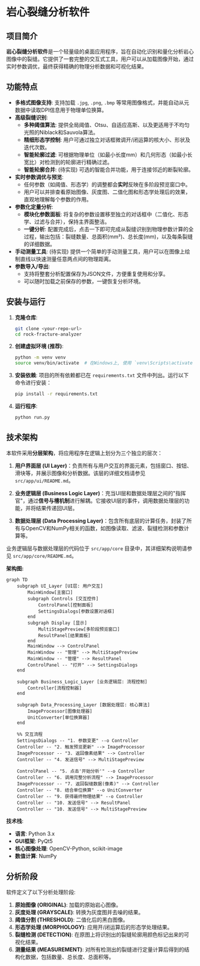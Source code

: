 # 岩心裂缝分析软件

## 项目简介

**岩心裂缝分析软件**是一个轻量级的桌面应用程序，旨在自动化识别和量化分析岩心图像中的裂缝。它提供了一套完整的交互式工具，用户可以从加载图像开始，通过实时参数调优，最终获得精确的物理分析数据和可视化结果。

## 功能特点

- **多格式图像支持**: 支持加载 `.jpg`, `.png`, `.bmp` 等常用图像格式，并能自动从元数据中读取DPI信息用于物理单位换算。
- **高级裂缝识别**:
    - **多种阈值算法**: 提供全局阈值、Otsu、自适应高斯、以及更适用于不均匀光照的Niblack和Sauvola算法。
    - **精细形态学控制**: 用户可通过独立对话框微调开/闭运算的核大小、形状及迭代次数。
    - **智能轮廓过滤**: 可根据物理单位（如最小长度mm）和几何形态（如最小长宽比）对检测到的轮廓进行精确过滤。
    - **智能轮廓合并**: (待实现) 可选的智能合并功能，用于连接邻近的断裂轮廓。
- **实时参数调优与预览**:
    - 任何参数（如阈值、形态学）的调整都会**实时**反映在多阶段预览窗口中。
    - 用户可以并排查看原始图像、灰度图、二值化图和形态学处理后的效果，直观地理解每个参数的作用。
- **参数化定量分析**:
    - **模块化参数面板**: 将复杂的参数设置移至独立的对话框中（二值化、形态学、过滤与合并），保持主界面整洁。
    - **一键分析**: 配置完成后，点击一下即可完成从裂缝识别到物理参数计算的全过程，输出包括：裂缝数量、总面积(mm²)、总长度(mm)，以及每条裂缝的详细数据。
- **手动测量工具**: (待实现) 提供一个简单的手动测量工具，用户可以在图像上绘制直线以快速测量任意两点间的物理距离。
- **参数导入/导出**:
    - 支持将整套分析配置保存为JSON文件，方便重复使用和分享。
    - 可以随时加载之前保存的参数，一键恢复分析环境。

## 安装与运行

1.  **克隆仓库**:
    ```bash
    git clone <your-repo-url>
    cd rock-fracture-analyzer
    ```

2.  **创建虚拟环境 (推荐)**:
    ```bash
    python -m venv venv
    source venv/bin/activate  # 在Windows上, 使用 `venv\Scripts\activate`
    ```

3.  **安装依赖**:
    项目的所有依赖都已在 `requirements.txt` 文件中列出。运行以下命令进行安装：
    ```bash
    pip install -r requirements.txt
    ```

4.  **运行程序**:
    ```bash
    python run.py
    ```

## 技术架构

本软件采用**分层架构**，将应用程序在逻辑上划分为三个独立的层次：

1.  **用户界面层 (UI Layer)**：负责所有与用户交互的界面元素，包括窗口、按钮、滑块等，并展示图像和分析数据。该层的详细文档请参见 `src/app/ui/README.md`。

2.  **业务逻辑层 (Business Logic Layer)**：充当UI层和数据处理层之间的"指挥官"，通过**信号与槽机制**进行解耦。它接收UI层的事件，调用数据处理层的功能，并将结果传递回UI层。

3.  **数据处理层 (Data Processing Layer)**：包含所有底层的计算任务，封装了所有与OpenCV和NumPy相关的函数，如图像读取、滤波、裂缝检测和参数计算等。

业务逻辑层与数据处理层的代码位于 `src/app/core` 目录中，其详细架构说明请参见 `src/app/core/README.md`。

**架构图:**
```mermaid
graph TD
    subgraph UI_Layer [UI层: 用户交互]
        MainWindow[主窗口]
        subgraph Controls [交互控件]
            ControlPanel[控制面板]
            SettingsDialogs[参数设置对话框]
        end
        subgraph Display [显示]
            MultiStagePreview[多阶段预览窗口]
            ResultPanel[结果面板]
        end
        MainWindow --> ControlPanel
        MainWindow -- "管理" --> MultiStagePreview
        MainWindow -- "管理" --> ResultPanel
        ControlPanel -- "打开" --> SettingsDialogs
    end

    subgraph Business_Logic_Layer [业务逻辑层: 流程控制]
        Controller[流程控制器]
    end
    
    subgraph Data_Processing_Layer [数据处理层: 核心算法]
        ImageProcessor[图像处理器]
        UnitConverter[单位换算器]
    end

    %% 交互流程
    SettingsDialogs -- "1. 参数变更" --o Controller
    Controller -- "2. 触发预览更新" --> ImageProcessor
    ImageProcessor -- "3. 返回像素结果" --> Controller
    Controller -- "4. 发送信号" --> MultiStagePreview

    ControlPanel -- "5. 点击'开始分析'" --o Controller
    Controller -- "6. 调用完整分析流程" --> ImageProcessor
    ImageProcessor -- "7. 返回裂缝数据(像素)" --> Controller
    Controller -- "8. 结合单位换算" --o UnitConverter
    Controller -- "9. 获得最终物理结果" --o Controller
    Controller -- "10. 发送信号" --> ResultPanel
    Controller -- "10. 发送信号" --> MultiStagePreview
```

**技术栈**:
-   **语言**: Python 3.x
-   **GUI框架**: PyQt5
-   **核心图像处理**: OpenCV-Python, scikit-image
-   **数值计算**: NumPy

## 分析阶段

软件定义了以下分析处理阶段:

1.  **原始图像 (ORIGINAL)**: 加载的原始岩心图像。
2.  **灰度处理 (GRAYSCALE)**: 转换为灰度图并去噪的结果。
3.  **阈值分割 (THRESHOLD)**: 二值化后的黑白图像。
4.  **形态学处理 (MORPHOLOGY)**: 应用开/闭运算后的形态学处理结果。
5.  **裂缝检测 (DETECTION)**: 在原图上将识别出的裂缝轮廓用颜色标记出来的可视化结果。
6.  **测量结果 (MEASUREMENT)**: 对所有检测出的裂缝进行定量计算后得到的结构化数据，包括数量、总长度、总面积等。

